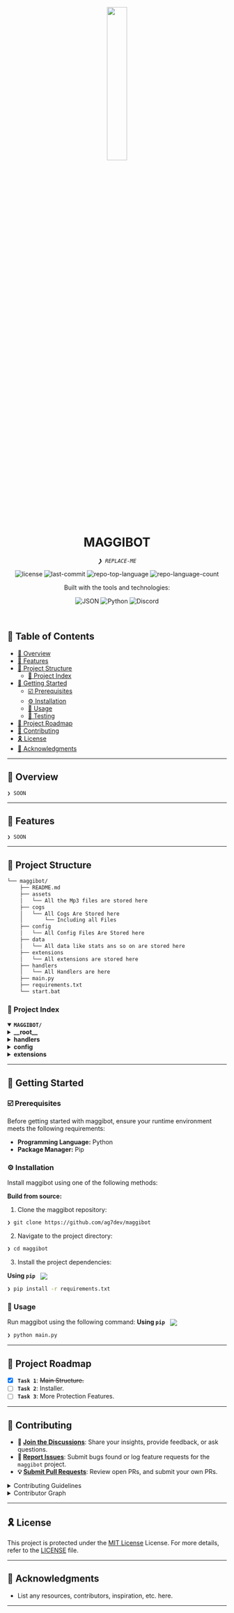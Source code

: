 <p align="center">
    <img src="https://img.icons8.com/external-tal-revivo-regular-tal-revivo/96/external-readme-is-a-easy-to-build-a-developer-hub-that-adapts-to-the-user-logo-regular-tal-revivo.png" align="center" width="30%">
</p>
<p align="center"><h1 align="center">MAGGIBOT</h1></p>
<p align="center">
	<em><code>❯ REPLACE-ME</code></em>
</p>
<p align="center">
	<img src="https://img.shields.io/github/license/ag7dev/maggibot?style=flat&logo=opensourceinitiative&logoColor=white&color=ff00e0" alt="license">
	<img src="https://img.shields.io/github/last-commit/ag7dev/maggibot?style=flat&logo=git&logoColor=white&color=ff00e0" alt="last-commit">
	<img src="https://img.shields.io/github/languages/top/ag7dev/maggibot?style=flat&color=ff00e0" alt="repo-top-language">
	<img src="https://img.shields.io/github/languages/count/ag7dev/maggibot?style=flat&color=ff00e0" alt="repo-language-count">
</p>
<p align="center">Built with the tools and technologies:</p>
<p align="center">
	<img src="https://img.shields.io/badge/JSON-000000.svg?style=flat&logo=JSON&logoColor=white" alt="JSON">
	<img src="https://img.shields.io/badge/Python-3776AB.svg?style=flat&logo=Python&logoColor=white" alt="Python">
	<img src="https://img.shields.io/badge/Discord-5865F2.svg?style=flat&logo=Discord&logoColor=white" alt="Discord">
</p>
<br>

## 🔗 Table of Contents

- [📍 Overview](#-overview)
- [👾 Features](#-features)
- [📁 Project Structure](#-project-structure)
  - [📂 Project Index](#-project-index)
- [🚀 Getting Started](#-getting-started)
  - [☑️ Prerequisites](#-prerequisites)
  - [⚙️ Installation](#-installation)
  - [🤖 Usage](#🤖-usage)
  - [🧪 Testing](#🧪-testing)
- [📌 Project Roadmap](#-project-roadmap)
- [🔰 Contributing](#-contributing)
- [🎗 License](#-license)
- [🙌 Acknowledgments](#-acknowledgments)

---

## 📍 Overview

<code>❯ SOON</code>

---

## 👾 Features

<code>❯ SOON</code>

---

## 📁 Project Structure

```sh
└── maggibot/
    ├── README.md
    ├── assets
    │   └── All the Mp3 files are stored here
    ├── cogs
    │   └── All Cogs Are Stored here
    │       └── Including all Files
    ├── config
    │   └── All Config Files Are Stored here
    ├── data
    │   └── All data like stats ans so on are stored here
    ├── extensions
    │   └── All extensions are stored here
    ├── handlers
    │   └── All Handlers are here
    ├── main.py
    ├── requirements.txt
    └── start.bat
```


### 📂 Project Index
<details open>
	<summary><b><code>MAGGIBOT/</code></b></summary>
	<details> <!-- __root__ Submodule -->
		<summary><b>__root__</b></summary>
		<blockquote>
			<table>
			<tr>
				<td><b><a href='https://github.com/ag7dev/maggibot/blob/master/main.py'>main.py</a></b></td>
				<td><code>❯ Main entry point of the bot.</code></td>
			</tr>
			<tr>
				<td><b><a href='https://github.com/ag7dev/maggibot/blob/master/requirements.txt'>requirements.txt</a></b></td>
				<td><code>❯ Required packages for the bot.</code></td>
			</tr>
			<tr>
				<td><b><a href='https://github.com/ag7dev/maggibot/blob/master/start.bat'>start.bat</a></b></td>
				<td><code>❯ Bat file to start the bot.</code></td>
			</tr>
			</table>
		</blockquote>
	</details>
	<details> <!-- handlers Submodule -->
		<summary><b>handlers</b></summary>
		<blockquote>
			<table>
			<tr>
				<td><b><a href='https://github.com/ag7dev/maggibot/blob/master/handlers/debug.py'>debug.py</a></b></td>
				<td><code>❯ Debug Handler</code></td>
			</tr>
			<tr>
				<td><b><a href='https://github.com/ag7dev/maggibot/blob/master/handlers/config.py'>config.py</a></b></td>
				<td><code>❯ Handler for config</code></td>
			</tr>
			<tr>
				<td><b><a href='https://github.com/ag7dev/maggibot/blob/master/handlers/env.py'>env.py</a></b></td>
				<td><code>❯ env handler</code></td>
			</tr>
			</table>
		</blockquote>
	</details>
	<details> <!-- config Submodule -->
		<summary><b>config</b></summary>
		<blockquote>
			<table>
			<tr>
				<td><b><a href='https://github.com/ag7dev/maggibot/blob/master/config/voicegateconfig.json'>voicegateconfig.json</a></b></td>
				<td><code>❯ Voicegate config</code></td>
			</tr>
			<tr>
				<td><b><a href='https://github.com/ag7dev/maggibot/blob/master/config/serverconfig.json'>serverconfig.json</a></b></td>
				<td><code>❯ Serverconfig</code></td>
			</tr>
			<tr>
				<td><b><a href='https://github.com/ag7dev/maggibot/blob/master/config/lockdown.json'>lockdown.json</a></b></td>
				<td><code>❯ Lockdown config</code></td>
			</tr>
			</table>
		</blockquote>
	</details>
	<details> <!-- extensions Submodule -->
		<summary><b>extensions</b></summary>
		<blockquote>
			<table>
			<tr>
				<td><b><a href='https://github.com/ag7dev/maggibot/blob/master/extensions/modextensions.py'>modextensions.py</a></b></td>
				<td><code>❯ Mod extensions</code></td>
			</tr>
			<tr>
				<td><b><a href='https://github.com/ag7dev/maggibot/blob/master/extensions/statsextension.py'>statsextension.py</a></b></td>
				<td><code>❯ Stats extension</code></td>
			</tr>
			</table>
		</blockquote>
	</details>
</details>

---
## 🚀 Getting Started

### ☑️ Prerequisites

Before getting started with maggibot, ensure your runtime environment meets the following requirements:

- **Programming Language:** Python
- **Package Manager:** Pip


### ⚙️ Installation

Install maggibot using one of the following methods:

**Build from source:**

1. Clone the maggibot repository:
```sh
❯ git clone https://github.com/ag7dev/maggibot
```

2. Navigate to the project directory:
```sh
❯ cd maggibot
```

3. Install the project dependencies:


**Using `pip`** &nbsp; [<img align="center" src="https://img.shields.io/badge/Pip-3776AB.svg?style={badge_style}&logo=pypi&logoColor=white" />](https://pypi.org/project/pip/)

```sh
❯ pip install -r requirements.txt
```




### 🤖 Usage
Run maggibot using the following command:
**Using `pip`** &nbsp; [<img align="center" src="https://img.shields.io/badge/Pip-3776AB.svg?style={badge_style}&logo=pypi&logoColor=white" />](https://pypi.org/project/pip/)

```sh
❯ python main.py
```





---
## 📌 Project Roadmap

- [X] **`Task 1`**: <strike>Main Structure.</strike>
- [ ] **`Task 2`**: Installer.
- [ ] **`Task 3`**: More Protection Features.

---

## 🔰 Contributing

- **💬 [Join the Discussions](https://github.com/ag7dev/maggibot/discussions)**: Share your insights, provide feedback, or ask questions.
- **🐛 [Report Issues](https://github.com/ag7dev/maggibot/issues)**: Submit bugs found or log feature requests for the `maggibot` project.
- **💡 [Submit Pull Requests](https://github.com/ag7dev/maggibot/blob/main/CONTRIBUTING.md)**: Review open PRs, and submit your own PRs.

<details closed>
<summary>Contributing Guidelines</summary>

1. **Fork the Repository**: Start by forking the project repository to your github account.
2. **Clone Locally**: Clone the forked repository to your local machine using a git client.
   ```sh
   git clone https://github.com/ag7dev/maggibot
   ```
3. **Create a New Branch**: Always work on a new branch, giving it a descriptive name.
   ```sh
   git checkout -b new-feature-x
   ```
4. **Make Your Changes**: Develop and test your changes locally.
5. **Commit Your Changes**: Commit with a clear message describing your updates.
   ```sh
   git commit -m 'Implemented new feature x.'
   ```
6. **Push to github**: Push the changes to your forked repository.
   ```sh
   git push origin new-feature-x
   ```
7. **Submit a Pull Request**: Create a PR against the original project repository. Clearly describe the changes and their motivations.
8. **Review**: Once your PR is reviewed and approved, it will be merged into the main branch. Congratulations on your contribution!
</details>

<details closed>
<summary>Contributor Graph</summary>
<br>
<p align="left">
   <a href="https://github.com{/ag7dev/maggibot/}graphs/contributors">
      <img src="https://contrib.rocks/image?repo=ag7dev/maggibot">
   </a>
</p>
</details>

---

## 🎗 License

This project is protected under the [MIT License](https://choosealicense.com/licenses) License. For more details, refer to the [LICENSE](https://choosealicense.com/licenses/) file.

---

## 🙌 Acknowledgments

- List any resources, contributors, inspiration, etc. here.

---